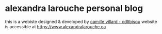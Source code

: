 # alexandra larouche personal blog

this is a webiste designed & developed by [camille villard - cdltbisou](https://www.cdltbisou.com)
website is accessible at https://www.alexandralarouche.ca
